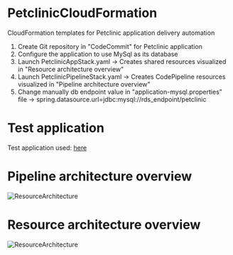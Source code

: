 # PetclinicCloudFormation
CloudFormation templates for Petclinic application delivery automation
1. Create Git repository in "CodeCommit" for Petclinic application
2. Configure the application to use MySql as its database
3. Launch PetclinicAppStack.yaml -> Creates shared resources visualized in "Resource architecture overview"
4. Launch PetclinicPipelineStack.yaml -> Creates CodePipeline resources visualized in "Pipeline architecture overview"
5. Change manually db endpoint value in "application-mysql.properties" file -> spring.datasource.url=jdbc:mysql://rds_endpoint/petclinic 

# Test application
Test application used: [here](https://github.com/spring-projects/spring-petclinic)

# Pipeline architecture overview
![ResourceArchitecture](https://github.com/janisliepins/PetclinicCloudFormation/blob/develop/PetclinicPipelineArchitecture.png)

# Resource architecture overview
![ResourceArchitecture](https://github.com/janisliepins/PetclinicCloudFormation/blob/develop/PetclinicResourceArchitecture.png)

